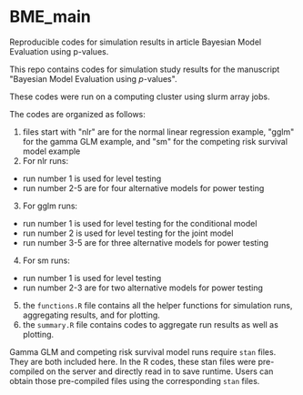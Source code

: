 # BME_main
Reproducible codes for simulation results in article Bayesian Model Evaluation using p-values.

This repo contains codes for simulation study results for the manuscript "Bayesian Model Evaluation using $p$-values".

These codes were run on a computing cluster using slurm array jobs.

The codes are organized as follows:
1. files start with "nlr" are for the normal linear regression example, "gglm" for the gamma GLM example, and "sm" for the competing risk survival model example
2. For nlr runs:
  + run number 1 is used for level testing
  + run number 2-5 are for four alternative models for power testing
3. For gglm runs:
  + run number 1 is used for level testing for the conditional model
  + run number 2 is used for level testing for the joint model
  + run number 3-5 are for three alternative models for power testing
4. For sm runs:
  + run number 1 is used for level testing
  + run number 2-3 are for two alternative models for power testing
5. the `functions.R` file contains all the helper functions for simulation runs, aggregating results, and for plotting.
6. the `summary.R` file contains codes to aggregate run results as well as plotting.

Gamma GLM and competing risk survival model runs require `stan` files. They are both included here. In the R codes, these stan files were pre-compiled on the server and directly read in to save runtime. Users can obtain those pre-compiled files using the corresponding `stan` files. 
